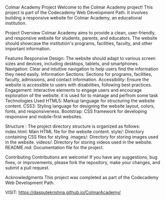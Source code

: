 Colmar Academy Project
Welcome to the Colmar Academy project! This project is part of the Codecademy Web Development Path. 
It involves building a responsive website for Colmar Academy, an educational institution.

Project Overview
Colmar Academy aims to provide a clean, user-friendly, and responsive website for students, parents, and educators.
The website should showcase the institution's programs, facilities, faculty, and other important information.

Features
Responsive Design: The website should adapt to various screen sizes and devices, including desktops, tablets, and smartphones.
Navigation: Clear and intuitive navigation to help users find the information they need easily.
Information Sections: Sections for programs, facilities, faculty, admissions, and contact information.
Accessibility: Ensure the website is accessible to users with disabilities, following best practices.
Engagement: Interactive elements to engage users and encourage exploration of the website.
it is used for to manage and perfrom some task
Technologies Used
HTML5: Markup language for structuring the website content.
CSS3: Styling language for designing the website layout, colors, fonts, and responsiveness.
Bootstrap: CSS framework for developing responsive and mobile-first websites.

Structure :
The project directory structure is organized as follows:
index.html: Main HTML file for the website content.
style/: Directory containing CSS files for styling.
images/: Directory for storing images used in the website.
videos/: Directory for storing videos used in the website.
README.md: Documentation file for the project.

Contributing
Contributions are welcome! If you have any suggestions, bug fixes, or improvements, please fork the repository, make your changes, and submit a pull request.

Acknowledgments
This project was completed as part of the Codecademy Web Development Path.

VISIT: https://dasputekrishna.github.io/ColmarAcademy/
